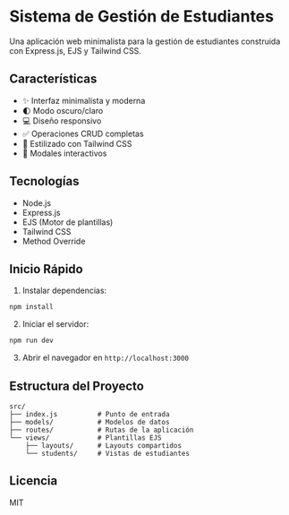# Sistema de Gestión de Estudiantes

Una aplicación web minimalista para la gestión de estudiantes construida con Express.js, EJS y Tailwind CSS.

## Características

- ✨ Interfaz minimalista y moderna
- 🌓 Modo oscuro/claro
- 💻 Diseño responsivo
- ✅ Operaciones CRUD completas
- 🎨 Estilizado con Tailwind CSS
- 🔄 Modales interactivos

## Tecnologías

- Node.js
- Express.js
- EJS (Motor de plantillas)
- Tailwind CSS
- Method Override

## Inicio Rápido

1. Instalar dependencias:
```bash
npm install
```

2. Iniciar el servidor:
```bash
npm run dev
```

3. Abrir el navegador en `http://localhost:3000`

## Estructura del Proyecto

```
src/
├── index.js          # Punto de entrada
├── models/           # Modelos de datos
├── routes/           # Rutas de la aplicación
└── views/            # Plantillas EJS
    ├── layouts/      # Layouts compartidos
    └── students/     # Vistas de estudiantes
```

## Licencia

MIT